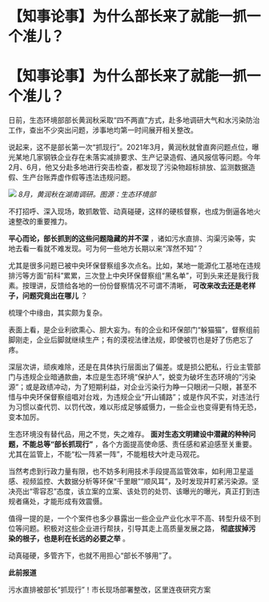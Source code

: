 # 【知事论事】为什么部长来了就能一抓一个准儿？

# 【知事论事】为什么部长来了就能一抓一个准儿？

日前，生态环境部部长黄润秋采取“四不两直”方式，赴多地调研大气和水污染防治工作，查出不少突出问题，涉事地均第一时间展开相关整改。

说起来，这不是部长第一次“抓现行”。2021年3月，黄润秋就曾直奔问题点位，曝光某地几家钢铁企业存在未落实减排要求、生产记录造假、通风报信等问题。今年2月、6月，他又分赴多地进行突击检查，都发现了污染物超标排放、监测数据造假、生产台账弄虚作假等违法违规问题。

![](https://inews.gtimg.com/om_bt/OAfJ1gmJB3oAnOHwD7AH1Uj1IY8-pKznb9_PUgC2xqUU8AA/1000)
_8月，黄润秋在湖南调研。图源：生态环境部_

不打招呼、深入现场，敢抓敢管、动真碰硬，这样的硬核督察，也成为倒逼各地火速整改的重要推力。

**平心而论，部长抓到的这些问题隐藏的并不深** ，诸如污水直排、沟渠污染等，实地去看一看就不难发现。可为何一些地方长期以来“浑然不知”？

尤其是很多问题已被中央环保督察组多次点名。比如，某地一能源化工基地在违规排污等方面“前科”累累，三次登上中央环保督察组“黑名单”，可到头来还是我行我素。按理讲，反馈给各地的一份份督察情况不可谓不清晰，
**可改来改去还是老样子，问题究竟出在哪儿** ？

梳理个中缘由，其实颇为复杂。

表面上看，是企业利欲熏心、胆大妄为。有的企业和环保部门“躲猫猫”，督察组前脚刚走，企业后脚就继续生产；有的漠视法律法规，即使被罚也是好了伤疤忘了疼。

深层次讲，顽疾难除，还是在具体执行层面出了偏差。或是损公肥私，行业主管部门与违规企业暗通款曲，本应是生态环境“保护人”，蜕变为破坏生态环境的“污染源”；或是政绩冲动，为了短期利益，对企业污染行为睁一只眼闭一只眼，甚至不惜与中央环保督察组唱对台戏，为违规企业“开山铺路”；或是作风不实，对违法行为习惯以查代罚、以罚代改，难以形成足够威慑力，一些企业也变得更有恃无恐，变本加厉。

生态环境没有替代品，用之不觉，失之难存。 **面对生态文明建设中潜藏的种种问题，不能总等“部长抓现行”**
，各个方面提高使命感、责任感和紧迫感至关重要。尤其在监管上，不能“松一阵紧一阵”，不能粗枝大叶走马观花。

当然考虑到行政力量有限，也不妨多利用技术手段提高监管效率，如利用卫星遥感、视频监控、大数据分析等环保“千里眼”“顺风耳”，及时发现并盯紧污染源。坚决亮出“零容忍”态度，该立案的立案、该处罚的处罚、该曝光的曝光，真正打到违规者痛处，才能形成有效震慑。

值得一提的是，一个个案件也多少暴露出一些企业产业化水平不高、转型升级不到位等问题。积极对这些企业进行帮扶，引导其走上高质量发展之路，
**彻底拔掉污染的根子，也是利在长远的必要之举** 。

动真碰硬，多管齐下，也就不用担心“部长不够用”了。

**此前报道**

污水直排被部长“抓现行”！市长现场部署整改，区里连夜研究方案

